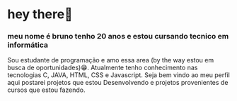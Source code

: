 # hey there👋
 
### meu nome é bruno tenho 20 anos e estou cursando tecnico em informática 
Sou estudante de programação e amo essa area (by the way estou em busca de oportunidades)😁.
Atualmente tenho conhecimento nas tecnologias C, JAVA, HTML, CSS e 
Javascript.
Seja bem vindo ao meu perfil aqui postarei projetos que estou
Desenvolvendo e projetos provenientes de cursos que estou fazendo.


